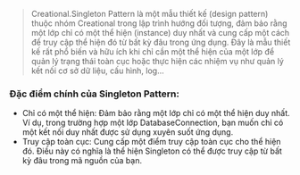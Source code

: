 > Creational.Singleton Pattern là một mẫu thiết kế (design pattern) thuộc nhóm Creational trong lập trình hướng đối tượng, đảm bảo rằng một lớp chỉ có một thể hiện (instance) duy nhất và cung cấp một cách để truy cập thể hiện đó từ bất kỳ đâu trong ứng dụng. Đây là mẫu thiết kế rất phổ biến và hữu ích khi chỉ cần một thể hiện của một lớp để quản lý trạng thái toàn cục hoặc thực hiện các nhiệm vụ như quản lý kết nối cơ sở dữ liệu, cấu hình, log...

 ### Đặc điểm chính của Singleton Pattern:
 - Chỉ có một thể hiện: Đảm bảo rằng một lớp chỉ có một thể hiện duy nhất. Ví dụ, trong trường hợp một lớp DatabaseConnection, bạn muốn chỉ có một kết nối duy nhất được sử dụng xuyên suốt ứng dụng.
 - Truy cập toàn cục: Cung cấp một điểm truy cập toàn cục cho thể hiện đó. Điều này có nghĩa là thể hiện Singleton có thể được truy cập từ bất kỳ đâu trong mã nguồn của bạn.
